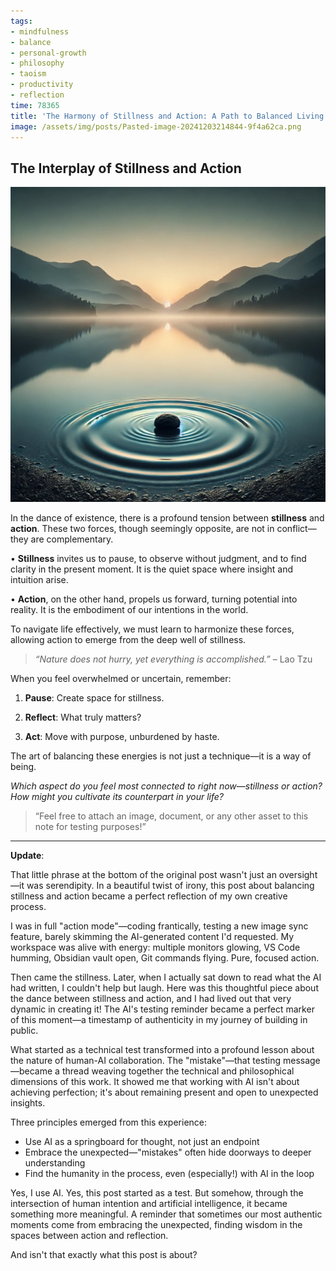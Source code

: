 ```yaml
---
tags:
- mindfulness
- balance
- personal-growth
- philosophy
- taoism
- productivity
- reflection
time: 78365
title: 'The Harmony of Stillness and Action: A Path to Balanced Living'
image: /assets/img/posts/Pasted-image-20241203214844-9f4a62ca.png
---
```


## The Interplay of Stillness and Action

![Pasted image 20241203214844.png](/assets/img/posts/Pasted-image-20241203214844-9f4a62ca.png)

In the dance of existence, there is a profound tension between **stillness** and **action**. These two forces, though seemingly opposite, are not in conflict—they are complementary.

• **Stillness** invites us to pause, to observe without judgment, and to find clarity in the present moment. It is the quiet space where insight and intuition arise.

• **Action**, on the other hand, propels us forward, turning potential into reality. It is the embodiment of our intentions in the world.

To navigate life effectively, we must learn to harmonize these forces, allowing action to emerge from the deep well of stillness.

> _“Nature does not hurry, yet everything is accomplished.”_
> – Lao Tzu

When you feel overwhelmed or uncertain, remember:

1. **Pause**: Create space for stillness.

2. **Reflect**: What truly matters?

3. **Act**: Move with purpose, unburdened by haste.

The art of balancing these energies is not just a technique—it is a way of being.

_Which aspect do you feel most connected to right now—stillness or action? How might you cultivate its counterpart in your life?_

> “Feel free to attach an image, document, or any other asset to this note for testing purposes!”

---
**Update**:

That little phrase at the bottom of the original post wasn't just an oversight—it was serendipity. In a beautiful twist of irony, this post about balancing stillness and action became a perfect reflection of my own creative process.

I was in full "action mode"—coding frantically, testing a new image sync feature, barely skimming the AI-generated content I'd requested. My workspace was alive with energy: multiple monitors glowing, VS Code humming, Obsidian vault open, Git commands flying. Pure, focused action.

Then came the stillness. Later, when I actually sat down to read what the AI had written, I couldn't help but laugh. Here was this thoughtful piece about the dance between stillness and action, and I had lived out that very dynamic in creating it! The AI's testing reminder became a perfect marker of this moment—a timestamp of authenticity in my journey of building in public.

What started as a technical test transformed into a profound lesson about the nature of human-AI collaboration. The "mistake"—that testing message—became a thread weaving together the technical and philosophical dimensions of this work. It showed me that working with AI isn't about achieving perfection; it's about remaining present and open to unexpected insights.

Three principles emerged from this experience:

- Use AI as a springboard for thought, not just an endpoint
- Embrace the unexpected—"mistakes" often hide doorways to deeper understanding
- Find the humanity in the process, even (especially!) with AI in the loop

Yes, I use AI. Yes, this post started as a test. But somehow, through the intersection of human intention and artificial intelligence, it became something more meaningful. A reminder that sometimes our most authentic moments come from embracing the unexpected, finding wisdom in the spaces between action and reflection.

And isn't that exactly what this post is about?
